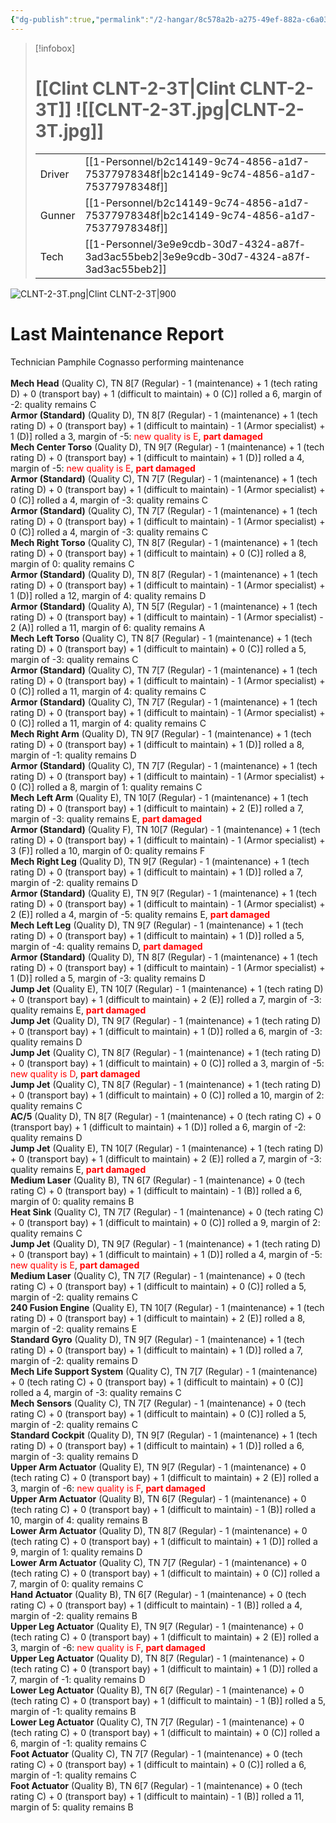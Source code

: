 ```yaml
---
{"dg-publish":true,"permalink":"/2-hangar/8c578a2b-a275-49ef-882a-c6a0329b528d/"}
---
```


> [!infobox]
> # [[Clint CLNT-2-3T\|Clint CLNT-2-3T]] ![[CLNT-2-3T.jpg\|CLNT-2-3T.jpg]]
> | | |
> | - | - |
> | Driver | [[1-Personnel/b2c14149-9c74-4856-a1d7-75377978348f\|b2c14149-9c74-4856-a1d7-75377978348f]] |
> | Gunner | [[1-Personnel/b2c14149-9c74-4856-a1d7-75377978348f\|b2c14149-9c74-4856-a1d7-75377978348f]] |
> | Tech | [[1-Personnel/3e9e9cdb-30d7-4324-a87f-3ad3ac55beb2\|3e9e9cdb-30d7-4324-a87f-3ad3ac55beb2]] |

![CLNT-2-3T.png|Clint CLNT-2-3T|900](/img/user/z_Assets/Mech%20Sheets/CLNT-2-3T.png)

# Last Maintenance Report
<emph>Technician Pamphile Cognasso performing maintenance</emph><br><br><b>Mech Head</b> (Quality C), TN 8[7 (Regular) - 1 (maintenance) + 1 (tech rating D) + 0 (transport bay) + 1 (difficult to maintain) + 0 (C)] rolled a 6, margin of -2: quality remains C<br><b>Armor (Standard)</b> (Quality D), TN 8[7 (Regular) - 1 (maintenance) + 1 (tech rating D) + 0 (transport bay) + 1 (difficult to maintain) - 1 (Armor specialist) + 1 (D)] rolled a 3, margin of -5: <font color='red'>new quality is E</font>, <font color='red'><b>part damaged</b></font><br><b>Mech Center Torso</b> (Quality D), TN 9[7 (Regular) - 1 (maintenance) + 1 (tech rating D) + 0 (transport bay) + 1 (difficult to maintain) + 1 (D)] rolled a 4, margin of -5: <font color='red'>new quality is E</font>, <font color='red'><b>part damaged</b></font><br><b>Armor (Standard)</b> (Quality C), TN 7[7 (Regular) - 1 (maintenance) + 1 (tech rating D) + 0 (transport bay) + 1 (difficult to maintain) - 1 (Armor specialist) + 0 (C)] rolled a 4, margin of -3: quality remains C<br><b>Armor (Standard)</b> (Quality C), TN 7[7 (Regular) - 1 (maintenance) + 1 (tech rating D) + 0 (transport bay) + 1 (difficult to maintain) - 1 (Armor specialist) + 0 (C)] rolled a 4, margin of -3: quality remains C<br><b>Mech Right Torso</b> (Quality C), TN 8[7 (Regular) - 1 (maintenance) + 1 (tech rating D) + 0 (transport bay) + 1 (difficult to maintain) + 0 (C)] rolled a 8, margin of 0: quality remains C<br><b>Armor (Standard)</b> (Quality D), TN 8[7 (Regular) - 1 (maintenance) + 1 (tech rating D) + 0 (transport bay) + 1 (difficult to maintain) - 1 (Armor specialist) + 1 (D)] rolled a 12, margin of 4: quality remains D<br><b>Armor (Standard)</b> (Quality A), TN 5[7 (Regular) - 1 (maintenance) + 1 (tech rating D) + 0 (transport bay) + 1 (difficult to maintain) - 1 (Armor specialist) - 2 (A)] rolled a 11, margin of 6: quality remains A<br><b>Mech Left Torso</b> (Quality C), TN 8[7 (Regular) - 1 (maintenance) + 1 (tech rating D) + 0 (transport bay) + 1 (difficult to maintain) + 0 (C)] rolled a 5, margin of -3: quality remains C<br><b>Armor (Standard)</b> (Quality C), TN 7[7 (Regular) - 1 (maintenance) + 1 (tech rating D) + 0 (transport bay) + 1 (difficult to maintain) - 1 (Armor specialist) + 0 (C)] rolled a 11, margin of 4: quality remains C<br><b>Armor (Standard)</b> (Quality C), TN 7[7 (Regular) - 1 (maintenance) + 1 (tech rating D) + 0 (transport bay) + 1 (difficult to maintain) - 1 (Armor specialist) + 0 (C)] rolled a 11, margin of 4: quality remains C<br><b>Mech Right Arm</b> (Quality D), TN 9[7 (Regular) - 1 (maintenance) + 1 (tech rating D) + 0 (transport bay) + 1 (difficult to maintain) + 1 (D)] rolled a 8, margin of -1: quality remains D<br><b>Armor (Standard)</b> (Quality C), TN 7[7 (Regular) - 1 (maintenance) + 1 (tech rating D) + 0 (transport bay) + 1 (difficult to maintain) - 1 (Armor specialist) + 0 (C)] rolled a 8, margin of 1: quality remains C<br><b>Mech Left Arm</b> (Quality E), TN 10[7 (Regular) - 1 (maintenance) + 1 (tech rating D) + 0 (transport bay) + 1 (difficult to maintain) + 2 (E)] rolled a 7, margin of -3: quality remains E, <font color='red'><b>part damaged</b></font><br><b>Armor (Standard)</b> (Quality F), TN 10[7 (Regular) - 1 (maintenance) + 1 (tech rating D) + 0 (transport bay) + 1 (difficult to maintain) - 1 (Armor specialist) + 3 (F)] rolled a 10, margin of 0: quality remains F<br><b>Mech Right Leg</b> (Quality D), TN 9[7 (Regular) - 1 (maintenance) + 1 (tech rating D) + 0 (transport bay) + 1 (difficult to maintain) + 1 (D)] rolled a 7, margin of -2: quality remains D<br><b>Armor (Standard)</b> (Quality E), TN 9[7 (Regular) - 1 (maintenance) + 1 (tech rating D) + 0 (transport bay) + 1 (difficult to maintain) - 1 (Armor specialist) + 2 (E)] rolled a 4, margin of -5: quality remains E, <font color='red'><b>part damaged</b></font><br><b>Mech Left Leg</b> (Quality D), TN 9[7 (Regular) - 1 (maintenance) + 1 (tech rating D) + 0 (transport bay) + 1 (difficult to maintain) + 1 (D)] rolled a 5, margin of -4: quality remains D, <font color='red'><b>part damaged</b></font><br><b>Armor (Standard)</b> (Quality D), TN 8[7 (Regular) - 1 (maintenance) + 1 (tech rating D) + 0 (transport bay) + 1 (difficult to maintain) - 1 (Armor specialist) + 1 (D)] rolled a 5, margin of -3: quality remains D<br><b>Jump Jet</b> (Quality E), TN 10[7 (Regular) - 1 (maintenance) + 1 (tech rating D) + 0 (transport bay) + 1 (difficult to maintain) + 2 (E)] rolled a 7, margin of -3: quality remains E, <font color='red'><b>part damaged</b></font><br><b>Jump Jet</b> (Quality D), TN 9[7 (Regular) - 1 (maintenance) + 1 (tech rating D) + 0 (transport bay) + 1 (difficult to maintain) + 1 (D)] rolled a 6, margin of -3: quality remains D<br><b>Jump Jet</b> (Quality C), TN 8[7 (Regular) - 1 (maintenance) + 1 (tech rating D) + 0 (transport bay) + 1 (difficult to maintain) + 0 (C)] rolled a 3, margin of -5: <font color='red'>new quality is D</font>, <font color='red'><b>part damaged</b></font><br><b>Jump Jet</b> (Quality C), TN 8[7 (Regular) - 1 (maintenance) + 1 (tech rating D) + 0 (transport bay) + 1 (difficult to maintain) + 0 (C)] rolled a 10, margin of 2: quality remains C<br><b>AC/5</b> (Quality D), TN 8[7 (Regular) - 1 (maintenance) + 0 (tech rating C) + 0 (transport bay) + 1 (difficult to maintain) + 1 (D)] rolled a 6, margin of -2: quality remains D<br><b>Jump Jet</b> (Quality E), TN 10[7 (Regular) - 1 (maintenance) + 1 (tech rating D) + 0 (transport bay) + 1 (difficult to maintain) + 2 (E)] rolled a 7, margin of -3: quality remains E, <font color='red'><b>part damaged</b></font><br><b>Medium Laser</b> (Quality B), TN 6[7 (Regular) - 1 (maintenance) + 0 (tech rating C) + 0 (transport bay) + 1 (difficult to maintain) - 1 (B)] rolled a 6, margin of 0: quality remains B<br><b>Heat Sink</b> (Quality C), TN 7[7 (Regular) - 1 (maintenance) + 0 (tech rating C) + 0 (transport bay) + 1 (difficult to maintain) + 0 (C)] rolled a 9, margin of 2: quality remains C<br><b>Jump Jet</b> (Quality D), TN 9[7 (Regular) - 1 (maintenance) + 1 (tech rating D) + 0 (transport bay) + 1 (difficult to maintain) + 1 (D)] rolled a 4, margin of -5: <font color='red'>new quality is E</font>, <font color='red'><b>part damaged</b></font><br><b>Medium Laser</b> (Quality C), TN 7[7 (Regular) - 1 (maintenance) + 0 (tech rating C) + 0 (transport bay) + 1 (difficult to maintain) + 0 (C)] rolled a 5, margin of -2: quality remains C<br><b>240 Fusion Engine</b> (Quality E), TN 10[7 (Regular) - 1 (maintenance) + 1 (tech rating D) + 0 (transport bay) + 1 (difficult to maintain) + 2 (E)] rolled a 8, margin of -2: quality remains E<br><b>Standard Gyro</b> (Quality D), TN 9[7 (Regular) - 1 (maintenance) + 1 (tech rating D) + 0 (transport bay) + 1 (difficult to maintain) + 1 (D)] rolled a 7, margin of -2: quality remains D<br><b>Mech Life Support System</b> (Quality C), TN 7[7 (Regular) - 1 (maintenance) + 0 (tech rating C) + 0 (transport bay) + 1 (difficult to maintain) + 0 (C)] rolled a 4, margin of -3: quality remains C<br><b>Mech Sensors</b> (Quality C), TN 7[7 (Regular) - 1 (maintenance) + 0 (tech rating C) + 0 (transport bay) + 1 (difficult to maintain) + 0 (C)] rolled a 5, margin of -2: quality remains C<br><b>Standard Cockpit</b> (Quality D), TN 9[7 (Regular) - 1 (maintenance) + 1 (tech rating D) + 0 (transport bay) + 1 (difficult to maintain) + 1 (D)] rolled a 6, margin of -3: quality remains D<br><b>Upper Arm Actuator</b> (Quality E), TN 9[7 (Regular) - 1 (maintenance) + 0 (tech rating C) + 0 (transport bay) + 1 (difficult to maintain) + 2 (E)] rolled a 3, margin of -6: <font color='red'>new quality is F</font>, <font color='red'><b>part damaged</b></font><br><b>Upper Arm Actuator</b> (Quality B), TN 6[7 (Regular) - 1 (maintenance) + 0 (tech rating C) + 0 (transport bay) + 1 (difficult to maintain) - 1 (B)] rolled a 10, margin of 4: quality remains B<br><b>Lower Arm Actuator</b> (Quality D), TN 8[7 (Regular) - 1 (maintenance) + 0 (tech rating C) + 0 (transport bay) + 1 (difficult to maintain) + 1 (D)] rolled a 9, margin of 1: quality remains D<br><b>Lower Arm Actuator</b> (Quality C), TN 7[7 (Regular) - 1 (maintenance) + 0 (tech rating C) + 0 (transport bay) + 1 (difficult to maintain) + 0 (C)] rolled a 7, margin of 0: quality remains C<br><b>Hand Actuator</b> (Quality B), TN 6[7 (Regular) - 1 (maintenance) + 0 (tech rating C) + 0 (transport bay) + 1 (difficult to maintain) - 1 (B)] rolled a 4, margin of -2: quality remains B<br><b>Upper Leg Actuator</b> (Quality E), TN 9[7 (Regular) - 1 (maintenance) + 0 (tech rating C) + 0 (transport bay) + 1 (difficult to maintain) + 2 (E)] rolled a 3, margin of -6: <font color='red'>new quality is F</font>, <font color='red'><b>part damaged</b></font><br><b>Upper Leg Actuator</b> (Quality D), TN 8[7 (Regular) - 1 (maintenance) + 0 (tech rating C) + 0 (transport bay) + 1 (difficult to maintain) + 1 (D)] rolled a 7, margin of -1: quality remains D<br><b>Lower Leg Actuator</b> (Quality B), TN 6[7 (Regular) - 1 (maintenance) + 0 (tech rating C) + 0 (transport bay) + 1 (difficult to maintain) - 1 (B)] rolled a 5, margin of -1: quality remains B<br><b>Lower Leg Actuator</b> (Quality C), TN 7[7 (Regular) - 1 (maintenance) + 0 (tech rating C) + 0 (transport bay) + 1 (difficult to maintain) + 0 (C)] rolled a 6, margin of -1: quality remains C<br><b>Foot Actuator</b> (Quality C), TN 7[7 (Regular) - 1 (maintenance) + 0 (tech rating C) + 0 (transport bay) + 1 (difficult to maintain) + 0 (C)] rolled a 6, margin of -1: quality remains C<br><b>Foot Actuator</b> (Quality B), TN 6[7 (Regular) - 1 (maintenance) + 0 (tech rating C) + 0 (transport bay) + 1 (difficult to maintain) - 1 (B)] rolled a 11, margin of 5: quality remains B<br>